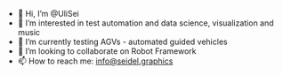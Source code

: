 - 👋 Hi, I’m @UliSei
- 👀 I’m interested in test automation and data science, visualization and music
- 🌱 I’m currently testing AGVs - automated guided vehicles
- 💞️ I’m looking to collaborate on Robot Framework
- 📫 How to reach me: info@seidel.graphics

<!---
UliSei/UliSei is a ✨ special ✨ repository because its `README.md` (this file) appears on your GitHub profile.
You can click the Preview link to take a look at your changes.
--->
